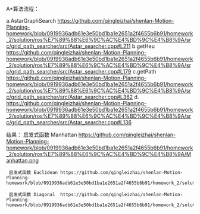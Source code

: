 
A*算法流程：

  a.AstarGraphSearch https://github.com/qingleizhai/shenlan-Motion-Planning-homework/blob/0919936adb61e3e50bd1ba1e2651a2f4655b6b91/homework_2/solution/ros%E7%89%88%E6%9C%AC%E4%BD%9C%E4%B8%9A/src/grid_path_searcher/src/Astar_searcher.cpp#L211
  b.getHeu https://github.com/qingleizhai/shenlan-Motion-Planning-homework/blob/0919936adb61e3e50bd1ba1e2651a2f4655b6b91/homework_2/solution/ros%E7%89%88%E6%9C%AC%E4%BD%9C%E4%B8%9A/src/grid_path_searcher/src/Astar_searcher.cpp#L179
  c.getPath https://github.com/qingleizhai/shenlan-Motion-Planning-homework/blob/0919936adb61e3e50bd1ba1e2651a2f4655b6b91/homework_2/solution/ros%E7%89%88%E6%9C%AC%E4%BD%9C%E4%B8%9A/src/grid_path_searcher/src/Astar_searcher.cpp#L362
  d. https://github.com/qingleizhai/shenlan-Motion-Planning-homework/blob/0919936adb61e3e50bd1ba1e2651a2f4655b6b91/homework_2/solution/ros%E7%89%88%E6%9C%AC%E4%BD%9C%E4%B8%9A/src/grid_path_searcher/src/Astar_searcher.cpp#L136
  
结果： 
     启发式函数 Manhattan https://github.com/qingleizhai/shenlan-Motion-Planning-homework/blob/0919936adb61e3e50bd1ba1e2651a2f4655b6b91/homework_2/solution/ros%E7%89%88%E6%9C%AC%E4%BD%9C%E4%B8%9A/Manhattan.png

     启发式函数 Euclidean https://github.com/qingleizhai/shenlan-Motion-Planning-homework/blob/0919936adb61e3e50bd1ba1e2651a2f4655b6b91/homework_2/solution/ros%E7%89%88%E6%9C%AC%E4%BD%9C%E4%B8%9A/Euclidean.png
     
     启发式函数 Diagonal  https://github.com/qingleizhai/shenlan-Motion-Planning-homework/blob/0919936adb61e3e50bd1ba1e2651a2f4655b6b91/homework_2/solution/ros%E7%89%88%E6%9C%AC%E4%BD%9C%E4%B8%9A/Diagonal.png
